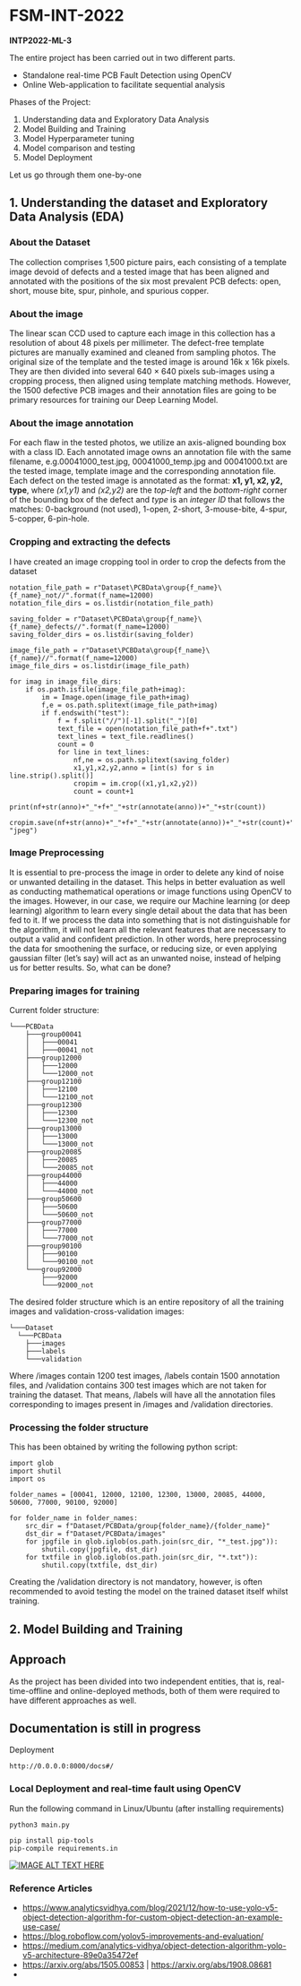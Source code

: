 # FSM-INT-2022
**INTP2022-ML-3**

The entire project has been carried out in two different parts.
- Standalone real-time PCB Fault Detection using OpenCV
- Online Web-application to facilitate sequential analysis

Phases of the Project:

1. Understanding data and Exploratory Data Analysis
2. Model Building and Training
3. Model Hyperparameter tuning
4. Model comparison and testing
5. Model Deployment

Let us go through them one-by-one

## 1. Understanding the dataset and Exploratory Data Analysis (EDA)

### About the Dataset
The collection comprises 1,500 picture pairs, each consisting of a template image devoid of defects and a tested image that has been aligned and annotated with the positions of the six most prevalent PCB defects: open, short, mouse bite, spur, pinhole, and spurious copper.

### About the image
The linear scan CCD used to capture each image in this collection has a resolution of about 48 pixels per millimeter. The defect-free template pictures are manually examined and cleaned from sampling photos. The original size of the template and the tested image is around 16k x 16k pixels. They are then divided into several 640 × 640 pixels sub-images using a cropping process, then aligned using template matching methods. However, the 1500 defective PCB images and their annotation files are going to be primary resources for training our Deep Learning Model.

### About the image annotation
For each flaw in the tested photos, we utilize an axis-aligned bounding box with a class ID. Each annotated image owns an annotation file with the same filename, e.g.00041000_test.jpg, 00041000_temp.jpg and 00041000.txt are the tested image, template image and the corresponding annotation file. Each defect on the tested image is annotated as the format: **x1, y1, x2, y2, type**, where *(x1,y1)* and *(x2,y2)* are the *top-left* and the *bottom-right* corner of the bounding box of the defect and *type* is an *integer ID* that follows the matches: 0-background (not used), 1-open, 2-short, 3-mouse-bite, 4-spur, 5-copper, 6-pin-hole.

### Cropping and extracting the defects
I have created an image cropping tool in order to crop the defects from the dataset
```python3
notation_file_path = r"Dataset\PCBData\group{f_name}\{f_name}_not//".format(f_name=12000)
notation_file_dirs = os.listdir(notation_file_path)

saving_folder = r"Dataset\PCBData\group{f_name}\{f_name}_defects//".format(f_name=12000)
saving_folder_dirs = os.listdir(saving_folder)

image_file_path = r"Dataset\PCBData\group{f_name}\{f_name}//".format(f_name=12000)
image_file_dirs = os.listdir(image_file_path)

for imag in image_file_dirs:
    if os.path.isfile(image_file_path+imag):
        im = Image.open(image_file_path+imag)
        f,e = os.path.splitext(image_file_path+imag)
        if f.endswith("test"):
            f = f.split("//")[-1].split("_")[0]
            text_file = open(notation_file_path+f+".txt")
            text_lines = text_file.readlines()
            count = 0
            for line in text_lines:
                nf,ne = os.path.splitext(saving_folder)
                x1,y1,x2,y2,anno = [int(s) for s in line.strip().split()]
                cropim = im.crop((x1,y1,x2,y2))
                count = count+1
                print(nf+str(anno)+"_"+f+"_"+str(annotate(anno))+"_"+str(count))
                cropim.save(nf+str(anno)+"_"+f+"_"+str(annotate(anno))+"_"+str(count)+".jpeg", "jpeg")
```

### Image Preprocessing
It is essential to pre-process the image in order to delete any kind of noise or unwanted detailing in the dataset. This helps in better evaluation as well as conducting mathematical operations or image functions using OpenCV to the images. However, in our case, we require our Machine learning (or deep learning) algorithm to learn every single detail about the data that has been fed to it. If we process the data into something that is not distinguishable for the algorithm, it will not learn all the relevant features that are necessary to output a valid and confident prediction. In other words, here preprocessing the data for smoothening the surface, or reducing size, or even applying gaussian filter (let’s say) will act as an unwanted noise, instead of helping us for better results.
So, what can be done?

### Preparing images for training
Current folder structure:
```
└───PCBData
    ├───group00041
    │   ├───00041
    │   ├───00041_not
    ├───group12000
    │   ├───12000
    │   └───12000_not
    ├───group12100
    │   ├───12100
    │   └───12100_not
    ├───group12300
    │   ├───12300
    │   └───12300_not
    ├───group13000
    │   ├───13000
    │   └───13000_not
    ├───group20085
    │   ├───20085
    │   └───20085_not
    ├───group44000
    │   ├───44000
    │   └───44000_not
    ├───group50600
    │   ├───50600
    │   └───50600_not
    ├───group77000
    │   ├───77000
    │   └───77000_not
    ├───group90100
    │   ├───90100
    │   └───90100_not
    └───group92000
        ├───92000
        └───92000_not
```
The desired folder structure which is an entire repository of all the training images and validation-cross-validation images:
```
└───Dataset
  └───PCBData
    ├───images
    ├───labels
    └───validation
```
Where /images contain 1200 test images, /labels contain 1500 annotation files, and /validation contains 300 test images which are not taken for training the dataset. That means, /labels will have all the annotation files corresponding to images present in /images and /validation directories.

### Processing the folder structure
This has been obtained by writing the following python script:
```python3
import glob
import shutil
import os

folder_names = [00041, 12000, 12100, 12300, 13000, 20085, 44000, 50600, 77000, 90100, 92000]

for folder_name in folder_names:
    src_dir = f"Dataset/PCBData/group{folder_name}/{folder_name}"
    dst_dir = f"Dataset/PCBData/images"
    for jpgfile in glob.iglob(os.path.join(src_dir, "*_test.jpg")):
        shutil.copy(jpgfile, dst_dir)
    for txtfile in glob.iglob(os.path.join(src_dir, "*.txt")):
        shutil.copy(txtfile, dst_dir)
```
Creating the /validation directory is not mandatory, however, is often recommended to avoid testing the model on the trained dataset itself whilst training.



## 2. Model Building and Training

## Approach
As the project has been divided into two independent entities, that is, real-time-offline and online-deployed methods, both of them were required to have different approaches as well.

## Documentation is still in progress

Deployment
```
http://0.0.0.0:8000/docs#/
```

### Local Deployment and real-time fault using OpenCV
Run the following command in Linux/Ubuntu (after installing requirements)
```
python3 main.py
```


```
pip install pip-tools
pip-compile requirements.in
```

[![IMAGE ALT TEXT HERE](https://img.youtube.com/vi/Hlkl7Vz8Quk/0.jpg)](https://www.youtube.com/watch?v=Hlkl7Vz8Quk)

### Reference Articles
- https://www.analyticsvidhya.com/blog/2021/12/how-to-use-yolo-v5-object-detection-algorithm-for-custom-object-detection-an-example-use-case/
- https://blog.roboflow.com/yolov5-improvements-and-evaluation/
- https://medium.com/analytics-vidhya/object-detection-algorithm-yolo-v5-architecture-89e0a35472ef
- https://arxiv.org/abs/1505.00853 | https://arxiv.org/abs/1908.08681
- 

